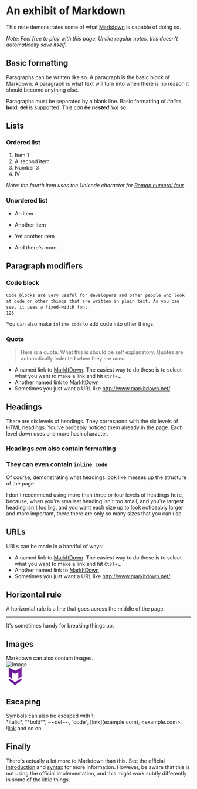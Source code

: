 # An exhibit of Markdown


This note demonstrates some of what [Markdown][1] is capable of 
doing
so.


*Note: Feel free to play with this page. Unlike regular notes, this doesn't automatically save itself.*

## Basic formatting

Paragraphs can be written like so. A paragraph is the basic block of Markdown. A paragraph is what text will turn into when there is no reason it should become anything else.

Paragraphs must be separated by a blank line. Basic formatting of *italics*, **bold**, ~~del~~ is supported. This _can ~~be~~ __nested__ like_ so.

## Lists

### Ordered list

1. Item 1
2. A second item
3. Number 3
4. Ⅳ

*Note: the fourth item uses the Unicode character for [Roman numeral four][2].*

### Unordered list

* An item
+ Another item
- Yet another item
* And there's more...

## Paragraph modifiers

### Code block

```
Code blocks are very useful for developers and other people who look at code or other things that are written in plain text. As you can see, it uses a fixed-width font.
123
```

You can also make `inline code` to add code into other things.

### Quote

> Here is a quote. What this is should be self explanatory. 
Quotes are automatically indented when they are used.
* A named link to [MarkItDown][3]. The easiest way to do these is to select what you want to make a link and hit `Ctrl+L`.
* Another named link to [MarkItDown](http://markitdown.net/)
* Sometimes you just want a URL like <http://www.markitdown.net/>.

## Headings

There are six levels of headings. They correspond with the six levels of HTML headings. You've probably noticed them already in the page. Each level down uses one more hash character.

### Headings *can* also contain **formatting**

### They can even contain `inline code`

Of course, demonstrating what headings look like messes up the structure of the page.

I don't recommend using more than three or four levels of headings here, because, when you're smallest heading isn't too small, and you're largest heading isn't too big, and you want each size up to look noticeably larger and more important, there there are only so many sizes that you can use.

## URLs

URLs can be made in a handful of ways:

* A named link to [MarkItDown][3]. The easiest way to do these is to select what you want to make a link and hit `Ctrl+L`.
* Another named link to [MarkItDown](http://markitdown.net/)
* Sometimes you just want a URL like <http://www.markitdown.net/>.

## Horizontal rule

A horizontal rule is a line that goes across the middle of the page.

---

It's sometimes handy for breaking things up.

## Images

Markdown can also contain images.  
![Image](https://s-media-cache-ak0.pinimg.com/736x/5b/a7/a1/5ba7a1c9d1200a43a4bd9c76bb76568a.jpg)  
![Logo][logo]

## Escaping

Symbols can also be escaped with \\:  
\*italic\*, \*\*bold\*\*, \~\~del\~\~, \`code\`, \[link](example.com), \<example.com>, \![link][logo] and so on

## Finally

There's actually a lot more to Markdown than this. See the official [introduction][4] and [syntax][5] for more information. However, be aware that this is not using the official implementation, and this might work subtly differently in some of the little things.


  [1]: http://daringfireball.net/projects/markdown/
  [2]: http://www.fileformat.info/info/unicode/char/2163/index.html
  [3]: http://www.markitdown.net/
  [4]: http://daringfireball.net/projects/markdown/basics
  [5]: http://daringfireball.net/projects/markdown/syntax
  [logo]: https://github.com/adam-p/markdown-here/raw/master/src/common/images/icon48.png